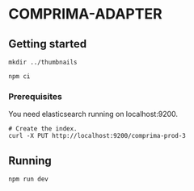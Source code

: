 # COMPRIMA-ADAPTER

## Getting started

```shell
mkdir ../thumbnails

npm ci
```

### Prerequisites

You need elasticsearch running on localhost:9200.

```shell
# Create the index.
curl -X PUT http://localhost:9200/comprima-prod-3
```

## Running

```shell
npm run dev
```
